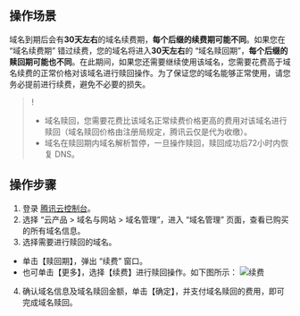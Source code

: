 ## 操作场景

域名到期后会有**30天左右**的域名续费期，**每个后缀的续费期可能不同**。如果您在 “域名续费期” 错过续费，您的域名将进入**30天左右**的 “域名赎回期”，**每个后缀的赎回期可能也不同**。在此期间，如果您还需要继续使用该域名，您需要花费高于域名续费的正常价格对该域名进行赎回操作。为了保证您的域名能够正常使用，请您务必提前进行续费，避免不必要的损失。

>!
> - 域名赎回，您需要花费比该域名正常续费价格更高的费用对该域名进行赎回（域名赎回价格由注册局规定，腾讯云仅是代为收缴）。
> - 域名在赎回期内域名解析暂停，一旦操作赎回，赎回成功后72小时内恢复 DNS。

## 操作步骤

1. 登录 [腾讯云控制台](https://console.cloud.tencent.com/)。
2. 选择 “云产品 > 域名与网站 > 域名管理”，进入 “域名管理” 页面，查看已购买的所有域名信息。
3. 选择需要进行赎回的域名。
 - 单击【赎回期】，弹出 “续费” 窗口。
 - 也可单击【更多】，选择【续费】进行赎回操作。如下图所示：
 ![续费](https://main.qcloudimg.com/raw/0842a8fd643a0736d3ca5d922de8a291.png)
4. 确认域名信息及域名赎回金额，单击【确定】，并支付域名赎回的费用，即可完成域名赎回。



